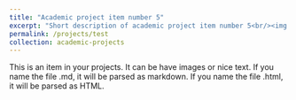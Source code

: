 ```yaml
---
title: "Academic project item number 5"
excerpt: "Short description of academic project item number 5<br/><img src='/images/500x300.png'>"
permalink: /projects/test
collection: academic-projects
---
```


This is an item in your projects. It can be have images or nice text. If you name the file .md, it will be parsed as markdown. If you name the file .html, it will be parsed as HTML. 
